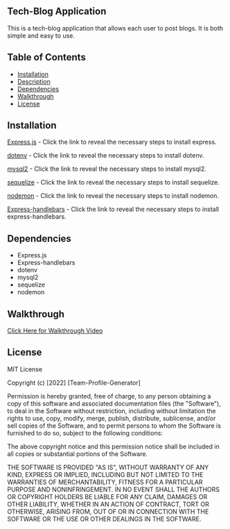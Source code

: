 
## Tech-Blog Application
This is a tech-blog application that allows each user to post blogs. It is both simple and easy to use. 
## Table of Contents

- [Installation](#installation)
- [Description](#description)
- [Dependencies](#dependencies)
- [Walkthrough](#walkthrough)
- [License](#license)

## Installation

[Express.js](https://www.npmjs.com/package/express) - Click the link to reveal the necessary steps to install express.

[dotenv](https://www.npmjs.com/package/dotenv) - Click the link to reveal the necessary steps to install dotenv. 

[mysql2](https://www.npmjs.com/package/mysql2) - Click the link to reveal the necessary steps to install mysql2.

[sequelize](https://www.npmjs.com/package/sequelize) - Click the link to reveal the necessary steps to install sequelize.

[nodemon](https://www.npmjs.com/package/nodemon) - Click the link to reveal the necessary steps to install nodemon.

[Express-handlebars](https://www.npmjs.com/package/express-handlebars) - Click the link to reveal the necessary steps to install express-handlebars.


## Dependencies
 - Express.js
 - Express-handlebars
 - dotenv
 - mysql2
 - sequelize
 - nodemon
## Walkthrough 
<a href="https://drive.google.com/file/d/10M_VxdtTJGviu5kmzGjxVt1RcgDVLQFS/view" target="_blank">Click Here for Walkthrough Video</a>

## License

MIT License

Copyright (c) [2022] [Team-Profile-Generator]

Permission is hereby granted, free of charge, to any person obtaining a copy
of this software and associated documentation files (the "Software"), to deal
in the Software without restriction, including without limitation the rights
to use, copy, modify, merge, publish, distribute, sublicense, and/or sell
copies of the Software, and to permit persons to whom the Software is
furnished to do so, subject to the following conditions:

The above copyright notice and this permission notice shall be included in all
copies or substantial portions of the Software.

THE SOFTWARE IS PROVIDED "AS IS", WITHOUT WARRANTY OF ANY KIND, EXPRESS OR
IMPLIED, INCLUDING BUT NOT LIMITED TO THE WARRANTIES OF MERCHANTABILITY,
FITNESS FOR A PARTICULAR PURPOSE AND NONINFRINGEMENT. IN NO EVENT SHALL THE
AUTHORS OR COPYRIGHT HOLDERS BE LIABLE FOR ANY CLAIM, DAMAGES OR OTHER
LIABILITY, WHETHER IN AN ACTION OF CONTRACT, TORT OR OTHERWISE, ARISING FROM,
OUT OF OR IN CONNECTION WITH THE SOFTWARE OR THE USE OR OTHER DEALINGS IN THE
SOFTWARE.
